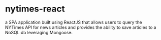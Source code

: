 # nytimes-react
a SPA application built using ReactJS that allows users to query the NYTimes API for news articles and provides the ability to save articles to a NoSQL db leveraging Mongoose.
